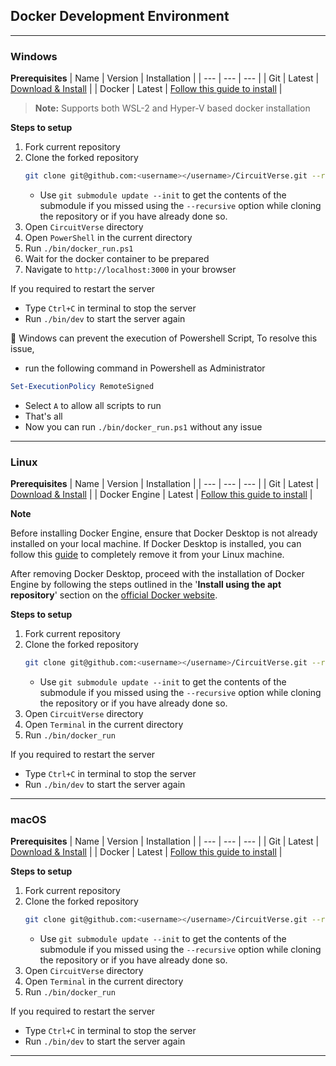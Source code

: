 ## Docker Development Environment

---

### Windows
**Prerequisites**
|  Name | Version | Installation |
| --- | --- | --- |
| Git | Latest | [Download & Install](https://git-scm.com/downloads) |
| Docker | Latest | [Follow this guide to install](https://docs.docker.com/desktop/install/windows-install/) |

> **Note:** Supports both WSL-2 and Hyper-V based docker installation

**Steps to setup**
1. Fork current repository
2. Clone the forked repository
    ```bash
    git clone git@github.com:<username></username>/CircuitVerse.git --recursive
    ```
    - Use `git submodule update --init` to get the contents of the submodule if you missed using the `--recursive` option while cloning the repository or if you have already done so.
3. Open `CircuitVerse` directory
4. Open `PowerShell` in the current directory
5. Run `./bin/docker_run.ps1`
6. Wait for the docker container to be prepared
7. Navigate to `http://localhost:3000` in your browser

If you required to restart the server
- Type `Ctrl+C` in terminal to stop the server
- Run `./bin/dev` to start the server again

🔴 Windows can prevent the execution of Powershell Script, To resolve this issue,
- run the following command in Powershell as Administrator
```powershell
Set-ExecutionPolicy RemoteSigned
```
- Select `A` to allow all scripts to run
- That's all
- Now you can run `./bin/docker_run.ps1` without any issue

---

### Linux
**Prerequisites**
|  Name | Version | Installation |
| --- | --- | --- |
| Git | Latest | [Download & Install](https://git-scm.com/downloads) |
| Docker Engine | Latest | [Follow this guide to install](https://docs.docker.com/engine/install/ubuntu/) |

**Note**

Before installing Docker Engine, ensure that Docker Desktop is not already installed on your local machine. If Docker Desktop is installed, you can follow this [guide](https://docs.docker.com/desktop/uninstall/) to completely remove it from your Linux machine.

After removing Docker Desktop, proceed with the installation of Docker Engine by following the steps outlined in the '**Install using the apt repository**' section on the [official Docker website](https://docs.docker.com/engine/install/ubuntu/).

**Steps to setup**
1. Fork current repository
2. Clone the forked repository
    ```bash
    git clone git@github.com:<username></username>/CircuitVerse.git --recursive
    ```
    - Use `git submodule update --init` to get the contents of the submodule if you missed using the `--recursive` option while cloning the repository or if you have already done so.
3. Open `CircuitVerse` directory
4. Open `Terminal` in the current directory
5. Run `./bin/docker_run`

If you required to restart the server
- Type `Ctrl+C` in terminal to stop the server
- Run `./bin/dev` to start the server again

---

### macOS
**Prerequisites**
|  Name | Version | Installation |
| --- | --- | --- |
| Git | Latest | [Download & Install](https://git-scm.com/downloads) |
| Docker | Latest | [Follow this guide to install](https://docs.docker.com/desktop/mac/install/) |

**Steps to setup**
1. Fork current repository
2. Clone the forked repository
    ```bash
    git clone git@github.com:<username></username>/CircuitVerse.git --recursive
    ```
    - Use `git submodule update --init` to get the contents of the submodule if you missed using the `--recursive` option while cloning the repository or if you have already done so.
3. Open `CircuitVerse` directory
4. Open `Terminal` in the current directory
5. Run `./bin/docker_run`

If you required to restart the server
- Type `Ctrl+C` in terminal to stop the server
- Run `./bin/dev` to start the server again

---
